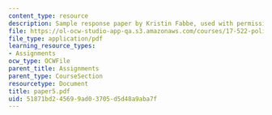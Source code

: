 ```yaml
---
content_type: resource
description: Sample response paper by Kristin Fabbe, used with permission.
file: https://ol-ocw-studio-app-qa.s3.amazonaws.com/courses/17-522-politics-and-religion-fall-2006/51871bd245699ad03705d5d48a9aba7f_paper5.pdf
file_type: application/pdf
learning_resource_types:
- Assignments
ocw_type: OCWFile
parent_title: Assignments
parent_type: CourseSection
resourcetype: Document
title: paper5.pdf
uid: 51871bd2-4569-9ad0-3705-d5d48a9aba7f
---
```

